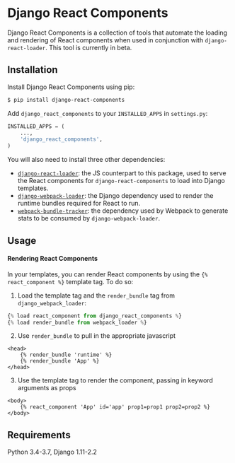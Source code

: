 # Django React Components

Django React Components is a collection of tools that automate the loading and rendering of React components when used in
conjunction with `django-react-loader`. This tool is currently in beta. 

## Installation

Install Django React Components using pip:
```bash
$ pip install django-react-components
```
Add `django_react_components` to your `INSTALLED_APPS` in `settings.py`:
```python
INSTALLED_APPS = (
    ...,
    'django_react_components',
)
```

You will also need to install three other dependencies:
- [`django-react-loader`](https://github.com/zagaran/django-react-loader): the JS counterpart to this
package, used to serve the React components for `django-react-components` to load into Django templates.
- [`django-webpack-loader`](https://github.com/owais/django-webpack-loader/): the Django dependency used to render the
runtime bundles required for React to run.
- [`webpack-bundle-tracker`](https://github.com/owais/webpack-bundle-tracker): the dependency used by Webpack to
generate stats to be consumed by `django-webpack-loader`.

## Usage

#### Rendering React Components

In your templates, you can render React components by using the `{% react_component %}` template tag. To do so:

1. Load the template tag and the `render_bundle` tag from `django_webpack_loader`:
```python
{% load react_component from django_react_components %}
{% load render_bundle from webpack_loader %}

```

2. Use `render_bundle` to pull in the appropriate javascript
```
<head>
    {% render_bundle 'runtime' %}
    {% render_bundle 'App' %} 
</head>
```

3. Use the template tag to render the component, passing in keyword arguments as props
```
<body>
    {% react_component 'App' id='app' prop1=prop1 prop2=prop2 %}
</body>
```

## Requirements

Python 3.4-3.7, Django 1.11-2.2
